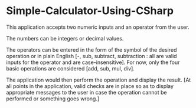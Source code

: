 # Simple-Calculator-Using-CSharp

This application accepts two numeric inputs and an operator from the user.

The numbers can be integers or decimal values.

The operators can be entered in the form of the symbol of the desired operation or in plain English [-, sub, subtract, subtraction : all are valid inputs for the operator and are case-insensitive].
For now, only the four basic operations are considered [add, sub, mul, div].

The application would then perform the operation and display the result.
[At all points in the application, valid checks are in place so as to display appropriate messages to the user in case the operation cannot be performed or something goes wrong.]
